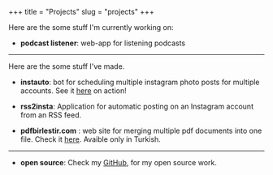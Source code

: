+++
title = "Projects"
slug = "projects"
+++

Here are the some stuff I'm currently working on:

- **podcast listener**: web-app for listening podcasts

---------------
Here are the some stuff I've made.

- **instauto**: bot for scheduling multiple instagram photo posts for multiple accounts. See it [here](https://vimeo.com/300161419) on action!

- **rss2insta**: Application for automatic posting on an Instagram account from an RSS feed.

- **pdfbirlestir.com** : web site for merging multiple pdf documents into one file. Check it [here](https://pdfbirlestir.com). Avaible only in Turkish.

------------

- **open source**: Check my [GitHub](https://github.com/ozkc), for my open source work.
